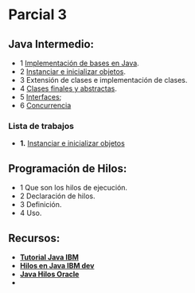Parcial 3
========================================================================

## Java Intermedio:

 - 1 [Implementación de bases en Java](bases-java.html).
 - 2 [Instanciar e inicializar objetos](bases-java.html#instanciar-inicializar).
 - 3 Extensión de clases e implementación de clases.
 - 4 [Clases finales y abstractas](clases-abstractas.html).
 - 5 [Interfaces](interfaces-java.html);
 - 6 [Concurrencia](hilos.html)

### Lista de trabajos

 - **1.** [Instanciar e inicializar objetos](bases-java.html#trabajo-1)


## Programación de Hilos:

 - 1 Que son los hilos de ejecución.
 - 2 Declaración de hilos.
 - 3 Definición.
 - 4 Uso.

## Recursos:

 - [**Tutorial Java IBM**](http://www.ibm.com/developerworks/ssa/java/tutorials/j-introtojava1/)
 - [**Hilos en Java IBM dev**](http://www.ibm.com/developerworks/java/tutorials/j-threads/j-threads.html)
 - [**Java Hilos Oracle**](http://docs.oracle.com/javase/tutorial/essential/concurrency/index.html)
 - 

